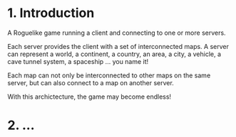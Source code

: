 # 1. Introduction
A Roguelike game running a client and connecting to one or more servers.

Each server provides the client with a set of interconnected maps. A server can represent
a world, a continent, a country, an area, a city, a vehicle, a cave tunnel system, a spaceship ... 
you name it!

Each map can not only be interconnected to other maps on the same server, but can also connect to
a map on another server.

With this archictecture, the game may become endless!
# 2. ...
